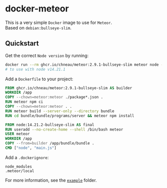 # docker-meteor

This is a very simple `Docker` image to use for `Meteor`.  
Based on `debian:bullseye-slim`.

## Quickstart

Get the correct `Node version` by running:

```bash
docker run --rm ghcr.io/chneau/meteor:2.9.1-bullseye-slim meteor node --version
# to use with node v14.21.1
```

Add a `Dockerfile` to your project:

```Dockerfile
FROM ghcr.io/chneau/meteor:2.9.1-bullseye-slim AS builder
WORKDIR /app
COPY --chown=meteor:meteor ./package*.json .
RUN meteor npm ci
COPY --chown=meteor:meteor . .
RUN meteor build --server-only --directory bundle
RUN cd bundle/bundle/programs/server && meteor npm install

FROM node:14.21.2-bullseye-slim AS final
RUN useradd --no-create-home --shell /bin/bash meteor
USER meteor
WORKDIR /app
COPY --from=builder /app/bundle/bundle .
CMD ["node", "main.js"]
```

Add a `.dockerignore`:

```
node_modules
.meteor/local
```

For more information, see the [`example`](https://github.com/chneau/docker-meteor/tree/master/example) folder.
